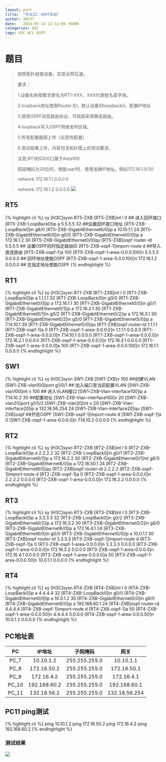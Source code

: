 ```yaml
---
layout: post
title:  "作业22：OSPF实验"
author: XM137
date:   2024-05-14 22:12:00 +0800
categories: H3C
tags: H3C HCL OSPF
---
```


# 题目

> 按照拓扑链接设备，实现全网互通。
> 
> 要求：
> 
> 1.设备名称按要求更名为RT1-XXX，XXX代表姓名首字母。
> 
> 2.loopback地址使用Router ID，默认设备的loopback0，配置IP地址
> 
> 3.使用OSPF动态路由协议，可局部采用静态路由。
> 
> 4.loopback写入OSPF网络发布区域。
> 
> 5.所有配置截图上传（实质性配置）
> 
> 6.测试结果上传，内容包含拓扑图上的测试要求。
> 
> 注意;RT1的G0/0口属于Area100
> 
> 网段掩码为30位的，使能ospf时，使用准确IP地址。例如172.16.1.0/30
> 
> network 172.16.1.1 0.0.0.0
> 
> network 172.16.1.2 0.0.0.0
![](https://p.ananas.chaoxing.com/star3/origin/2c47270351c53e92d6a068a3a5058e0d.png)

## RT5
{% highlight cli %}
<H3C>sy
[H3C]sysn RT5-ZXB
[RT5-ZXB]int l 0 ## 进入回环接口
[RT5-ZXB-LoopBack0]ip a 5.5.5.5 32 ##设置回环接口地址
[RT5-ZXB-LoopBack0]in g6/0
[RT5-ZXB-GigabitEthernet6/0]ip a 10.10.1.1 24
[RT5-ZXB-GigabitEthernet6/0]in g0/0
[RT5-ZXB-GigabitEthernet0/0]ip a 172.16.1.2 30
[RT5-ZXB-GigabitEthernet0/0]qu
[RT5-ZXB]ospf router-id 5.5.5.5 ## 设置OSPF同时指定路由ID
[RT5-ZXB-ospf-1]import-route d ##导入直连路由
[RT5-ZXB-ospf-1]a 100
[RT5-ZXB-ospf-1-area-0.0.0.100]n 5.5.5.5 0.0.0.0 ## 回环地址使能OSPF
[RT5-ZXB-ospf-1-area-0.0.0.100]n 172.16.1.2 0.0.0.0 ## 在指定地址使能OSPF
{% endhighlight %}

## RT1
{% highlight cli %}
<H3C>sy
[H3C]sysn RT1-ZXB
[RT1-ZXB]int l 0
[RT1-ZXB-LoopBack0]ip a 1.1.1.1 32
[RT1-ZXB-LoopBack0]in g0/0
[RT1-ZXB-GigabitEthernet0/0]ip a 172.16.1.1 30
[RT1-ZXB-GigabitEthernet0/0]in g0/1
[RT1-ZXB-GigabitEthernet0/1]ip a 172.16.2.1 30
[RT1-ZXB-GigabitEthernet0/1]in g0/2
[RT1-ZXB-GigabitEthernet0/2]ip a 172.16.3.1 30
[RT1-ZXB-GigabitEthernet0/2]in g5/0
[RT1-ZXB-GigabitEthernet5/0]ip a 7.14.10.1 30
[RT1-ZXB-GigabitEthernet5/0]qu
[RT1-ZXB]ospf router-id 1.1.1.1
[RT1-ZXB-ospf-1]a 0
[RT1-ZXB-ospf-1-area-0.0.0.0]n 1.1.1.1 0.0.0.0
[RT1-ZXB-ospf-1-area-0.0.0.0]n 7.14.10.1 0.0.0.0
[RT1-ZXB-ospf-1-area-0.0.0.0]n 172.16.2.1 0.0.0.0
[RT1-ZXB-ospf-1-area-0.0.0.0]n 172.16.3.1 0.0.0.0
[RT1-ZXB-ospf-1-area-0.0.0.0]a 100
[RT1-ZXB-ospf-1-area-0.0.0.100]n 172.16.1.1 0.0.0.0
{% endhighlight %}

## SW1
{% highlight cli %}
<H3C>sy
[H3C]sysn SW1-ZXB
[SW1-ZXB]v 100 ##创建VLAN
[SW1-ZXB-vlan100]port g1/0/1 ## 加入端口至当前配置VLAN
[SW1-ZXB-vlan100]int v 100 ## 进入VLAN接口
[SW1-ZXB-Vlan-interface100]ip a 7.14.10.2 30 ##配置地址
[SW1-ZXB-Vlan-interface100]v 20
[SW1-ZXB-vlan20]port g1/0/3
[SW1-ZXB-vlan20]int v 20
[SW1-ZXB-Vlan-interface20]ip a 132.18.56.254 24
[SW1-ZXB-Vlan-interface20]qu
[SW1-ZXB]ospf ##开启OSPF
[SW1-ZXB-ospf-1]import-route d
[SW1-ZXB-ospf-1]a 0
[SW1-ZXB-ospf-1-area-0.0.0.0]n 7.14.10.2 0.0.0.0
{% endhighlight %}

## RT2
{% highlight cli %}
<H3C>sy
[H3C]sysn RT2-ZXB
[RT2-ZXB]int l 0
[RT2-ZXB-LoopBack0]ip a 2.2.2.2 32
[RT2-ZXB-LoopBack0]in g0/1
[RT2-ZXB-GigabitEthernet0/1]ip a 172.16.2.2 30
[RT2-ZXB-GigabitEthernet0/1]int g6/0
[RT2-ZXB-GigabitEthernet6/0]ip a 172.16.50.1 24
[RT2-ZXB-GigabitEthernet6/0]qu
[RT2-ZXB]ospf router-id 2.2.2.2
[RT2-ZXB-ospf-1]import-route d
[RT2-ZXB-ospf-1]a 0
[RT2-ZXB-ospf-1-area-0.0.0.0]n 2.2.2.2 0.0.0.0
[RT2-ZXB-ospf-1-area-0.0.0.0]n 172.16.2.2 0.0.0.0
{% endhighlight %}

## RT3
{% highlight cli %}
<H3C>sy
[H3C]sysn RT3-ZXB
[RT3-ZXB]int l 0
[RT3-ZXB-LoopBack0]ip a 3.3.3.3 32
[RT3-ZXB-LoopBack0]in g0/2
[RT3-ZXB-GigabitEthernet0/2]ip a 172.16.3.2 30
[RT3-ZXB-GigabitEthernet0/2]in g6/0
[RT3-ZXB-GigabitEthernet6/0]ip a 172.16.4.1 24
[RT3-ZXB-GigabitEthernet6/0]in g0/0
[RT3-ZXB-GigabitEthernet0/0]ip a 10.0.1.1 30
[RT3-ZXB]ospf router-id 3.3.3.3
[RT3-ZXB-ospf-1]import-route d
[RT3-ZXB-ospf-1]a 0
[RT3-ZXB-ospf-1-area-0.0.0.0]n 3.3.3.3 0.0.0.0
[RT3-ZXB-ospf-1-area-0.0.0.0]n 172.16.3.2 0.0.0.0
[RT3-ZXB-ospf-1-area-0.0.0.0]n 172.16.4.1 0.0.0.0
[RT3-ZXB-ospf-1-area-0.0.0.0]a 50
[RT3-ZXB-ospf-1-area-0.0.0.50]n 10.0.1.1 0.0.0.0
{% endhighlight %}

## RT4
{% highlight cli %}
<H3C>sy
[H3C]sysn RT4-ZXB
[RT4-ZXB]int l 0
[RT4-ZXB-LoopBack0]ip a 4.4.4.4 32
[RT4-ZXB-LoopBack0]in g0/0
[RT4-ZXB-GigabitEthernet0/0]ip a 10.0.1.2 30
[RT4-ZXB-GigabitEthernet0/0]in g6/0
[RT4-ZXB-GigabitEthernet6/0]ip a 192.168.60.1 24
[RT4-ZXB]ospf router-id 4.4.4.4
[RT4-ZXB-ospf-1]import-route d
[RT4-ZXB-ospf-1]a 50
[RT4-ZXB-ospf-1-area-0.0.0.50]n 4.4.4.4 0.0.0.0
[RT4-ZXB-ospf-1-area-0.0.0.50]n 10.0.1.2 0.0.0.0
{% endhighlight %}

## PC地址表

|     PC      |     IP地址     |      子网掩码      |        网关       |     
|   :----:    |     :----:     |       :----:      |       :----:      |
|    PC_7     |    10.10.1.2   |   255.255.255.0   |      10.10.1.1    |
|    PC_8     |   172.16.50.2  |   255.255.255.0   |     172.16.50.1   |
|    PC_9     |   172.16.4.2   |   255.255.255.0   |     172.16.4.1    |   
|    PC_10    |  192.168.60.2  |   255.255.255.0   |    192.168.60.1   |   
|    PC_11    |   132.18.56.2  |   255.255.255.0   |    132.18.56.254  |  


## PC11 ping测试
{% highlight cli %}
ping 10.10.1.2
ping 172.16.50.2
ping 172.16.4.2
ping 192.168.60.2
{% endhighlight %}

### 测试结果
![](https://p.ananas.chaoxing.com/star3/origin/8a41e135204ea32115bee9f3dfa58df0.png)